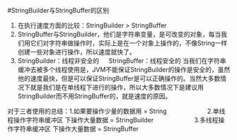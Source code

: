 #StringBuilder与StringBuffer的区别

1.  在执行速度方面的比较：StringBuilder >  StringBuffer   
2.  StringBuffer与StringBuilder，他们是字符串变量，是可改变的对象，每当我们用它们对字符串做操作时，实际上是在一个对象上操作的，不像String一样创建一些对象进行操作，所以速度就快了。
3.  StringBuilder：线程非安全的
　 StringBuffer：线程安全的
    当我们在字符串缓冲去被多个线程使用是，JVM不能保证StringBuilder的操作是安全的，虽然他的速度最快，但是可以保证StringBuffer是可以正确操作的。当然大多数情况下就是我们是在单线程下进行的操作，所以大多数情况下是建议用StringBuilder而不用StringBuffer的，就是速度的原因。

对于三者使用的总结：1.如果要操作少量的数据用 = String
　　　　　　              2.单线程操作字符串缓冲区 下操作大量数据 = StringBuilder
　　　　　　              3.多线程操作字符串缓冲区 下操作大量数据 = StringBuffer